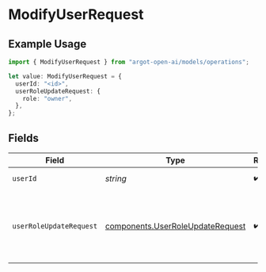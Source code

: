 # ModifyUserRequest

## Example Usage

```typescript
import { ModifyUserRequest } from "argot-open-ai/models/operations";

let value: ModifyUserRequest = {
  userId: "<id>",
  userRoleUpdateRequest: {
    role: "owner",
  },
};
```

## Fields

| Field                                                                                | Type                                                                                 | Required                                                                             | Description                                                                          |
| ------------------------------------------------------------------------------------ | ------------------------------------------------------------------------------------ | ------------------------------------------------------------------------------------ | ------------------------------------------------------------------------------------ |
| `userId`                                                                             | *string*                                                                             | :heavy_check_mark:                                                                   | The ID of the user.                                                                  |
| `userRoleUpdateRequest`                                                              | [components.UserRoleUpdateRequest](../../models/components/userroleupdaterequest.md) | :heavy_check_mark:                                                                   | The new user role to modify. This must be one of `owner` or `member`.                |